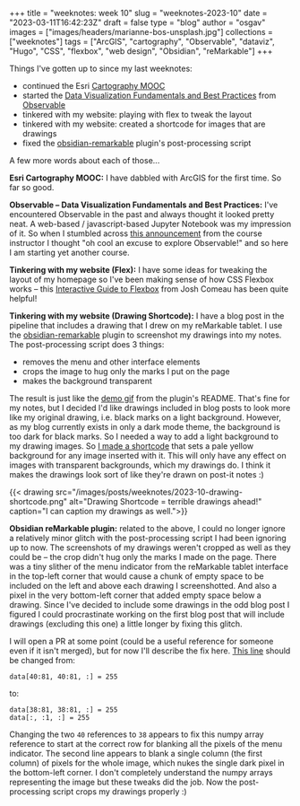 
+++
title = "weeknotes: week 10"
slug = "weeknotes-2023-10"
date = "2023-03-11T16:42:23Z"
draft = false
type = "blog"
author = "osgav"
images = ["images/headers/marianne-bos-unsplash.jpg"]
collections = ["weeknotes"]
tags = ["ArcGIS", "cartography", "Observable", "dataviz", "Hugo", "CSS", "flexbox", "web design", "Obsidian", "reMarkable"]
+++

Things I've gotten up to since my last weeknotes:

- continued the Esri [Cartography MOOC](https://www.esri.com/training/catalog/596e584bb826875993ba4ebf/cartography/)
- started the [Data Visualization Fundamentals and Best Practices](https://observablehq.com/@observablehq/datavizcourse) from [Observable](https://observablehq.com/)
- tinkered with my website: playing with flex to tweak the layout
- tinkered with my website: created a shortcode for images that are drawings
- fixed the [obsidian-remarkable](https://github.com/cobalamin/obsidian-remarkable) plugin's post-processing script 

A few more words about each of those...

<!--more-->

**Esri Cartography MOOC:** I have dabbled with ArcGIS for the first time. So far so good. 

**Observable – Data Visualization Fundamentals and Best Practices:** I've encountered Observable in the past and always thought it looked pretty neat. A web-based / javascript-based Jupyter Notebook was my impression of it. So when I stumbled across [this announcement](https://vis.social/@eagereyes/109910767195009320) from the course instructor I thought "oh cool an excuse to explore Observable!" and so here I am starting yet another course.

**Tinkering with my website (Flex):** I have some ideas for tweaking the layout of my homepage so I've been making sense of how CSS Flexbox works – this [Interactive Guide to Flexbox](https://www.joshwcomeau.com/css/interactive-guide-to-flexbox/) from Josh Comeau has been quite helpful!

**Tinkering with my website (Drawing Shortcode):** I have a blog post in the pipeline that includes a drawing that I drew on my reMarkable tablet. I use the [obsidian-remarkable](https://github.com/cobalamin/obsidian-remarkable) plugin to screenshot my drawings into my notes. The post-processing script does 3 things:

- removes the menu and other interface elements
- crops the image to hug only the marks I put on the page
- makes the background transparent

The result is just like the [demo gif](https://user-images.githubusercontent.com/669103/123702539-8c2c2f80-d863-11eb-952d-acbb8df0a146.gif) from the plugin's README. That's fine for my notes, but I decided I'd like drawings included in blog posts to look more like my original drawing, i.e. black marks on a light background. However, as my blog currently exists in only a dark mode theme, the background is too dark for black marks. So I needed a way to add a light background to my drawing images. So [I made a shortcode](https://github.com/osgav/osgav-blog/tree/master/layouts/shortcodes/drawing.html) that sets a pale yellow background for any image inserted with it. This will only have any effect on images with transparent backgrounds, which my drawings do. I think it makes the drawings look sort of like they're drawn on post-it notes :)

{{< drawing src="/images/posts/weeknotes/2023-10-drawing-shortcode.png" alt="Drawing Shortcode = terrible drawings ahead!" caption="I can caption my drawings as well.">}}

**Obsidian reMarkable plugin:** related to the above, I could no longer ignore a relatively minor glitch with the post-processing script I had been ignoring up to now. The screenshots of my drawings weren't cropped as well as they could be – the crop didn't hug only the marks I made on the page. There was a tiny slither of the menu indicator from the reMarkable tablet interface in the top-left corner that would cause a chunk of empty space to be included on the left and above each drawing I screenshotted. And also a pixel in the very bottom-left corner that added empty space below a drawing. Since I've decided to include some drawings in the odd blog post I figured I could procrastinate working on the first blog post that will include drawings (excluding this one) a little longer by fixing this glitch. 

I will open a PR at some point (could be a useful reference for someone even if it isn't merged), but for now I'll describe the fix here. [This line](https://github.com/cobalamin/obsidian-remarkable/blob/5f205b2ac42b050c41bc57c64072d84662aa1925/postprocess_example.py#L24) should be changed from:

```
data[40:81, 40:81, :] = 255
```

to:

```
data[38:81, 38:81, :] = 255
data[:, :1, :] = 255
```

Changing the two `40` references to `38` appears to fix this numpy array reference to start at the correct row for blanking all the pixels of the menu indicator. The second line appears to blank a single column (the first column) of pixels for the whole image, which nukes the single dark pixel in the bottom-left corner. I don't completely understand the numpy arrays representing the image but these tweaks did the job. Now the post-processing script crops my drawings properly :) 
